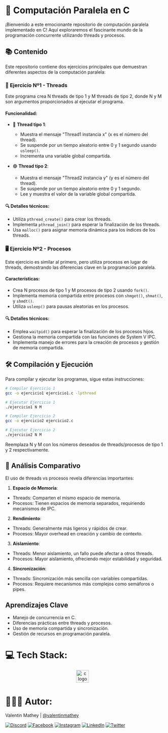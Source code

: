 # 🚀 Computación Paralela en C

¡Bienvenido a este emocionante repositorio de computación paralela implementado en C! Aquí exploraremos el fascinante mundo de la programación concurrente utilizando threads y procesos.

## 📚 Contenido

Este repositorio contiene dos ejercicios principales que demuestran diferentes aspectos de la computación paralela:

### 🧵 Ejercicio Nº1 - Threads

Este programa crea N threads de tipo 1 y M threads de tipo 2, donde N y M son argumentos proporcionados al ejecutar el programa.

#### Funcionalidad:
- 🔵 **Thread tipo 1**: 
  -  Muestra el mensaje "Thread1 instancia x" (x es el número del thread).
  -  Se suspende por un tiempo aleatorio entre 0 y 1 segundo usando `usleep()`.
  -  Incrementa una variable global compartida.

- 🟢 **Thread tipo 2**: 
  -  Muestra el mensaje "Thread2 instancia y" (y es el número del thread).
  -  Se suspende por un tiempo aleatorio entre 0 y 1 segundo.
  -  Lee y muestra el valor de la variable global compartida.

#### 🔍 Detalles técnicos:
- Utiliza `pthread_create()` para crear los threads.
- Implementa `pthread_join()` para esperar la finalización de los threads.
- Usa `malloc()` para asignar memoria dinámica para los índices de los threads.

### 🖥️ Ejercicio Nº2 - Procesos

Este ejercicio es similar al primero, pero utiliza procesos en lugar de threads, demostrando las diferencias clave en la programación paralela.

#### Características:
-  Crea N procesos de tipo 1 y M procesos de tipo 2 usando `fork()`.
-  Implementa memoria compartida entre procesos con `shmget()`, `shmat()`, y `shmdt()`.
-  Utiliza `usleep()` para pausas aleatorias en los procesos.

#### 🔍 Detalles técnicos:
- Emplea `waitpid()` para esperar la finalización de los procesos hijos.
- Gestiona la memoria compartida con las funciones de System V IPC.
- Implementa manejo de errores para la creación de procesos y gestión de memoria compartida.

## 🛠️ Compilación y Ejecución

Para compilar y ejecutar los programas, sigue estas instrucciones:

```bash
# Compilar Ejercicio 1
gcc -o ejercicio1 ejercicio1.c -lpthread

# Ejecutar Ejercicio 1
./ejercicio1 N M

# Compilar Ejercicio 2
gcc -o ejercicio2 ejercicio2.c

# Ejecutar Ejercicio 2
./ejercicio2 N M
```

Reemplaza N y M con los números deseados de threads/procesos de tipo 1 y 2 respectivamente.

## 🧠 Análisis Comparativo

El uso de threads vs procesos revela diferencias importantes:

1.  **Espacio de Memoria**: 
   - Threads: Comparten el mismo espacio de memoria.
   - Procesos: Tienen espacios de memoria separados, requiriendo mecanismos de IPC.

2.  **Rendimiento**:
   - Threads: Generalmente más ligeros y rápidos de crear.
   - Procesos: Mayor overhead en creación y cambio de contexto.

3.  **Aislamiento**:
   - Threads: Menor aislamiento, un fallo puede afectar a otros threads.
   - Procesos: Mayor aislamiento, ofreciendo mejor estabilidad y seguridad.

4.  **Sincronización**:
   - Threads: Sincronización más sencilla con variables compartidas.
   - Procesos: Requiere mecanismos más complejos como semáforos o pipes.

##  Aprendizajes Clave

- Manejo de concurrencia en C.
- Diferencias prácticas entre threads y procesos.
- Uso de memoria compartida y sincronización.
- Gestión de recursos en programación paralela.

# 💻 Tech Stack:
<div align="center">
  <img src="https://cdn.jsdelivr.net/gh/devicons/devicon/icons/c/c-original.svg" height="40" alt="c logo" />
  <img width="12" />
</div>

# 🧑🏻‍💻 Autor:

Valentin Mathey | <a href="https://github.com/valentinmathey">@valentinmathey</a>

[![Discord](https://img.shields.io/badge/Discord-%237289DA.svg?logo=discord&logoColor=white)](https://discord.gg/valentinmathey) [![Facebook](https://img.shields.io/badge/Facebook-%231877F2.svg?logo=Facebook&logoColor=white)](https://facebook.com/https://www.facebook.com/ValentinEzequielMathey) [![Instagram](https://img.shields.io/badge/Instagram-%23E4405F.svg?logo=Instagram&logoColor=white)](https://instagram.com/https://www.instagram.com/valen.mathey/) [![LinkedIn](https://img.shields.io/badge/LinkedIn-%230077B5.svg?logo=linkedin&logoColor=white)](https://linkedin.com/in/https://www.linkedin.com/in/valentin-mathey/) [![Twitter](https://img.shields.io/badge/Twitter-%231DA1F2.svg?logo=Twitter&logoColor=white)](https://twitter.com/https://twitter.com/valen_mathey) 
